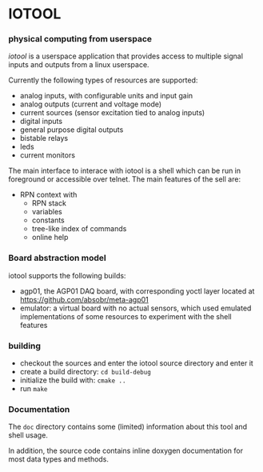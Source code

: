 # IOTOOL
### physical computing from userspace

*iotool* is a userspace application that provides access to multiple signal
inputs and outputs from a linux userspace. 

Currently the following types of resources are supported:
 - analog inputs, with configurable units and input gain
 - analog outputs (current and voltage mode)
 - current sources (sensor excitation tied to analog inputs)
 - digital inputs
 - general purpose digital outputs
 - bistable relays
 - leds
 - current monitors

The main interface to interace with iotool is a shell which can be run in
foreground or accessible over telnet. The main features of the sell are:
 - RPN context with
    - RPN stack
    - variables
    - constants
    - tree-like index of commands
    - online help


### Board abstraction model
iotool supports the following builds:
 - agp01, the AGP01 DAQ board, with corresponding yoctl layer located at
https://github.com/absobr/meta-agp01
 - emulator: a virtual board with no actual sensors, which used emulated
implementations of some resources to experiment with the shell features

### building
- checkout the sources and enter the iotool source directory and enter it
- create a build directory: `cd build-debug`
- initialize the build with: `cmake ..`
- run `make`

### Documentation
The `doc` directory contains some (limited) information about this tool and
shell usage.

In addition, the source code contains inline doxygen documentation for most
data types and methods.
